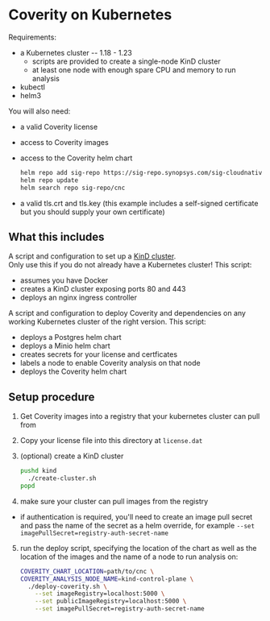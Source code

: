 # Coverity on Kubernetes

Requirements:
 - a Kubernetes cluster -- 1.18 - 1.23
   - scripts are provided to create a single-node KinD cluster
   - at least one node with enough spare CPU and memory to run analysis
 - kubectl
 - helm3
 
You will also need:
 - a valid Coverity license
 - access to Coverity images
 - access to the Coverity helm chart
    
    ```bash
    helm repo add sig-repo https://sig-repo.synopsys.com/sig-cloudnative
    helm repo update
    helm search repo sig-repo/cnc
    ```
   
 - a valid tls.crt and tls.key
   (this example includes a self-signed certificate but you should supply your own certificate)

## What this includes

A script and configuration to set up a [KinD cluster](https://kind.sigs.k8s.io/).  
Only use this if you do not already have a Kubernetes cluster!
This script:
 - assumes you have Docker
 - creates a KinD cluster exposing ports 80 and 443
 - deploys an nginx ingress controller
 
A script and configuration to deploy Coverity and dependencies on any working Kubernetes cluster of the right version.
This script:
 - deploys a Postgres helm chart
 - deploys a Minio helm chart
 - creates secrets for your license and certficates
 - labels a node to enable Coverity analysis on that node
 - deploys the Coverity helm chart

## Setup procedure

1. Get Coverity images into a registry that your kubernetes cluster can pull from

2. Copy your license file into this directory at `license.dat`

3. (optional) create a KinD cluster

    ```bash
    pushd kind
      ./create-cluster.sh
    popd
    ```

4. make sure your cluster can pull images from the registry

 - if authentication is required, you'll need to create an image pull secret and pass the name of the secret
   as a helm override, for example `--set imagePullSecret=registry-auth-secret-name`

5. run the deploy script, specifying the location of the chart as well as the location of the images and the name
   of a node to run analysis on:

    ```bash
    COVERITY_CHART_LOCATION=path/to/cnc \
    COVERITY_ANALYSIS_NODE_NAME=kind-control-plane \
      ./deploy-coverity.sh \
        --set imageRegistry=localhost:5000 \
        --set publicImageRegistry=localhost:5000 \
        --set imagePullSecret=registry-auth-secret-name
    ```
